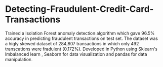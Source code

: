 # Detecting-Fraudulent-Credit-Card-Transactions
Trained a Isolation Forest anomaly detection algorithm which gave 96.5% accuracy in predicting fraudulent transactions on test set. The dataset was a higly skewed dataset of 284,807 transactions in which only 492 transcations were fradulent (0.172%). Developed in Python using Sklearn's Imbalanced learn , Seaborn for data visualization and pandas for data manipulation. 
